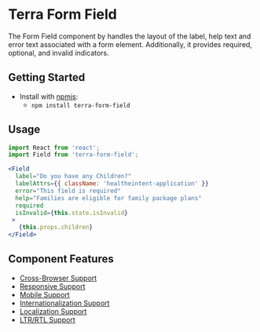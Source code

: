 # Terra Form Field

The Form Field component by handles the layout of the label, help text and error text associated with a form element. Additionally, it provides required, optional, and invalid indicators.

## Getting Started

- Install with [npmjs](https://www.npmjs.com):
  - `npm install terra-form-field`

## Usage

```jsx
import React from 'react';
import Field from 'terra-form-field';

<Field
  label="Do you have any Children?"
  labelAttrs={{ className: 'healtheintent-application' }}
  error="This field is required"
  help="Families are eligible for family package plans"
  required
  isInvalid={this.state.isInvalid}
 >
   {this.props.children}
</Field>
```

## Component Features

 * [Cross-Browser Support](https://github.com/cerner/terra-core/wiki/Component-Features#cross-browser-support)
 * [Responsive Support](https://github.com/cerner/terra-core/wiki/Component-Features#responsive-support)
 * [Mobile Support](https://github.com/cerner/terra-core/wiki/Component-Features#mobile-support)
 * [Internationalization Support](https://github.com/cerner/terra-core/wiki/Component-Features#internationalization-i18n-support)
 * [Localization Support](https://github.com/cerner/terra-core/wiki/Component-Features#localization-support)
 * [LTR/RTL Support](https://github.com/cerner/terra-core/wiki/Component-Features#ltr--rtl-support)
